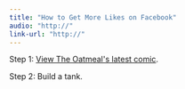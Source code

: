 ```yaml
---
title: "How to Get More Likes on Facebook"
audio: "http://"
link-url: "http://"
---
```

<p>Step 1: <a href="http://theoatmeal.com/comics/facebook_likes">View The Oatmeal's latest comic</a>.</p>
<p>Step 2: Build a tank.</p>
